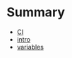 # Summary

* [CI](README.md)
* [intro](BANK/PYTHON/README.md)
* [variables](BANK/PYTHON/BANK/2/README.md)

